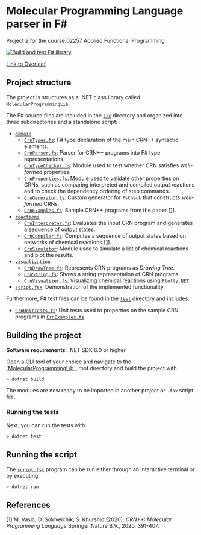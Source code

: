 # Molecular Programming Language parser in F#
Project 2 for the course 02257 Applied Functional Programming

[![Build and test F# library](https://github.com/tjarker/molecular-programming/actions/workflows/fsharp-pipeline.yml/badge.svg)](https://github.com/tjarker/molecular-programming/actions/workflows/fsharp-pipeline.yml)

[Link to Overleaf](https://www.overleaf.com/project/6486eb5405c574a06c9b1a86)

## Project structure ##
The project is structures as a .NET class library called `MolecularProgrammingLib`.

The F# source files are included in the [`src`](MolecularProgrammingLib/src/) directory and organized into three subdirectories and a standalone script:
- [`domain`](MolecularProgrammingLib/src/domain/)
  - [`CrnTypes.fs`](MolecularProgrammingLib/src/domain/CrnTypes.fs): F# type declaration of the main CRN++ syntactic elements.
  - [`CrnParser.fs`](MolecularProgrammingLib/src/domain/CrnParser.fs): Parser for CRN++ programs into F# type representations.
  - [`CrnTypeChecker.fs`](MolecularProgrammingLib/src/domain/CrnTypeChecker.fs): Module used to test whether CRN satisfies *well-formed* properties.
  - [`CrnProperties.fs`](MolecularProgrammingLib/src/domain/CrnTypeChecker.fs): Module used to validate other properties on CRNs, such as comparing interpreted and compiled output reactions and to check the dependency ordering of step commands.
  - [`CrnGenerator.fs`](MolecularProgrammingLib/src/domain/CrnGenerator.fs): Custom generator for `FsCheck` that constructs *well-formed* CRNs.
  - [`CrnExamples.fs`](MolecularProgrammingLib/src/domain/CrnExamples.fs): Sample CRN++ programs from the paper [[1]](#1).
- [`reactions`](MolecularProgrammingLib/src/reactions/)
  - [`CrnInterpreter.fs`](MolecularProgrammingLib/src/reactions/CrnInterpreter.fs): Evaluates the input CRN program and generates a sequence of output states.
  - [`CrnCompiler.fs`](MolecularProgrammingLib/src/reactions/CrnCompiler.fs): Computes a sequence of output states based on networks of chemical reactions [[1]](#1).
  - [`CrnSimulator`](MolecularProgrammingLib/src/reactions/CrnSimulator.fs): Module used to simulate a list of chemical reactions and plot the results.
- [`visualization`](MolecularProgrammingLib/src/visualization/)
  - [`CrnDrawTree.fs`](MolecularProgrammingLib/src/visualization/CrnDrawTree.fs): Represents CRN programs as *Drawing Tree*.
  - [`CrnString.fs`](MolecularProgrammingLib/src/visualization/CrnString.fs): Shows a string representation of CRN programs.
  - [`CrnVisualizer.fs`](MolecularProgrammingLib/src/visualization/CrnVisualizer.fs): Visualizing chemical reactions using `Plotly.NET`.
- [`script.fsx`](MolecularProgrammingLib/src/script.fsx): Demonstration of the implemented functionality.

Furthermore, F# test files can be found in the [`test`](MolecularProgrammingLib/test/) directory and includes:
- [`CrnUnitTests.fs`](MolecularProgrammingLib/test/CrnUnitTests.fs): Unit tests used to properties on the sample CRN programs in [`CrnExamples.fs`](MolecularProgrammingLib/src/domain/CrnExamples.fs).

## Building the project ##
**Software requirements**: .NET SDK 6.0 or higher

Open a CLI tool of your choice and navigate to the [`MolecularProgrammingLib``](MolecularProgrammingLib/) root directory and build the project with

`> dotnet build`
 
The modules are now ready to be imported in another project or `.fsx` script file.

### Running the tests ###
Next, you can run the tests with

`> dotnet test`

## Running the script ##
The [`script.fsx`](MolecularProgrammingLib/src/script.fsx) program can be run either through an interactive terminal or by executing:

`> dotnet run`

## References ##
<a id="1">[1]</a> 
M. Vasic, D. Soloveichik, S. Khurshid (2020). 
*CRN++: Molecular Programming Language*
Springer Nature B.V., 2020, 391-407.